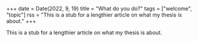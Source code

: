 +++
date = Date(2022, 9, 19)
title = "What do you do?"
tags = ["welcome", "topic"]
rss = "This is a stub for a lengthier article on what my thesis is about."
+++

This is a stub for a lengthier article on what my thesis is about.